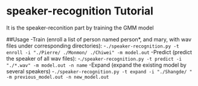 # speaker-recognition Tutorial
It is the speaker-reconition part by training the GMM model

##Usage
-Train (enroll a list of person named person*, and mary, with wav files under corresponding directories):
    -`./speaker-recognition.py -t enroll -i "./Pierre/ ./Monmon/ ./Chiwei" -m model.out`
-Predict (predict the speaker of all wav files):
    -.`/speaker-recognition.py -t predict -i "./*.wav" -m model.out -n name`
-Expand (expand the existing model by several speakers)
    -`./speaker-recognition.py -t expand -i "./Shangde/ " -m previous_model.out -n new_model.out`
